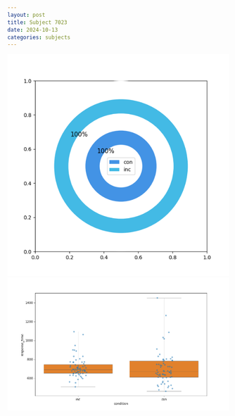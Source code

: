 ```yaml
---
layout: post
title: Subject 7023
date: 2024-10-13
categories: subjects
---
```


![](data/7023/run-3/7023_accuracy_by_condition.png)
![](data/7023/run-3/7023_rt.png)
